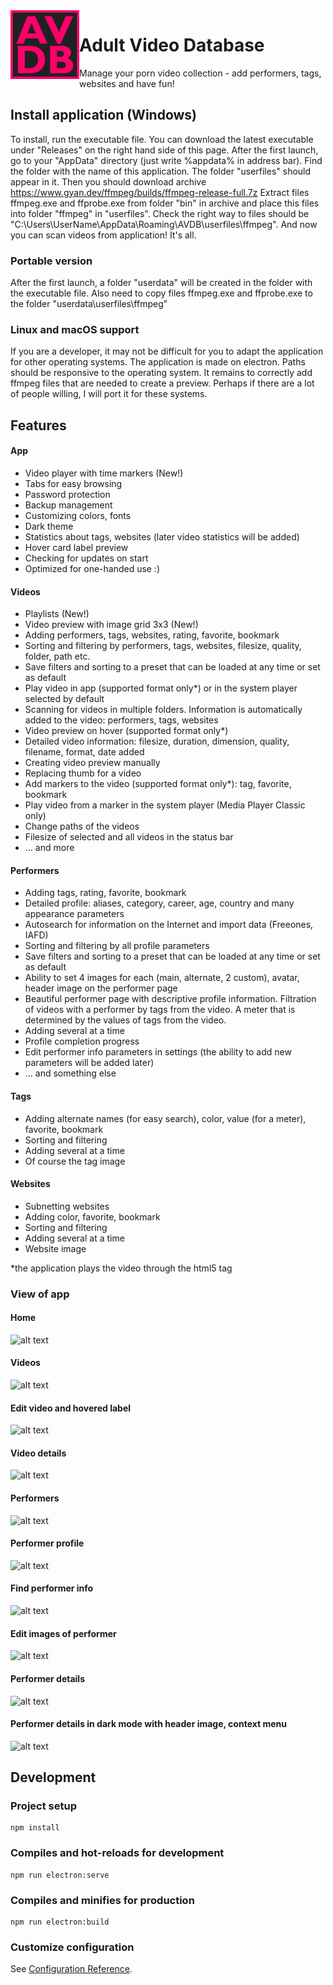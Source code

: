 <img align="left" width="110" height="110" src="./public/icons/icon.png">

# Adult Video Database
Manage your porn video collection - add performers, tags, websites and have fun!

## Install application (Windows)
To install, run the executable file. You can download the latest executable under "Releases" on the right hand side of this page. After the first launch, go to your "AppData" directory (just write %appdata% in address bar).
Find the folder with the name of this application. The folder "userfiles" should appear in it.
Then you should download archive https://www.gyan.dev/ffmpeg/builds/ffmpeg-release-full.7z
Extract files ffmpeg.exe and ffprobe.exe from folder "bin" in archive and place this files into folder "ffmpeg" in "userfiles". 
Check the right way to files should be "C:\Users\UserName\AppData\Roaming\AVDB\userfiles\ffmpeg\".
And now you can scan videos from application! It's all.

### Portable version
After the first launch, a folder "userdata" will be created in the folder with the executable file. Also need to copy files ffmpeg.exe and ffprobe.exe to the folder "userdata\userfiles\ffmpeg\"

### Linux and macOS support
If you are a developer, it may not be difficult for you to adapt the application for other operating systems. 
The application is made on electron. Paths should be responsive to the operating system. It remains to correctly add ffmpeg files that are needed to create a preview. 
Perhaps if there are a lot of people willing, I will port it for these systems.

## Features

#### App
- Video player with time markers (New!)
- Tabs for easy browsing
- Password protection
- Backup management
- Customizing colors, fonts
- Dark theme
- Statistics about tags, websites (later video statistics will be added)
- Hover card label preview
- Checking for updates on start
- Optimized for one-handed use :)

#### Videos
- Playlists (New!)
- Video preview with image grid 3x3 (New!)
- Adding performers, tags, websites, rating, favorite, bookmark
- Sorting and filtering by performers, tags, websites, filesize, quality, folder, path etc.
- Save filters and sorting to a preset that can be loaded at any time or set as default
- Play video in app (supported format only*) or in the system player selected by default
- Scanning for videos in multiple folders. Information is automatically added to the video: performers, tags, websites
- Video preview on hover (supported format only*)
- Detailed video information: filesize, duration, dimension, quality, filename, format, date added
- Creating video preview manually
- Replacing thumb for a video 
- Add markers to the video (supported format only*): tag, favorite, bookmark
- Play video from a marker in the system player (Media Player Classic only)
- Change paths of the videos
- Filesize of selected and all videos in the status bar
- ... and more

#### Performers
- Adding tags, rating, favorite, bookmark
- Detailed profile: aliases, category, career, age, country and many appearance parameters
- Autosearch for information on the Internet and import data (Freeones, IAFD)
- Sorting and filtering by all profile parameters
- Save filters and sorting to a preset that can be loaded at any time or set as default
- Ability to set 4 images for each (main, alternate, 2 custom), avatar, header image on the performer page
- Beautiful performer page with descriptive profile information. Filtration of videos with a performer by tags from the video. A meter that is determined by the values of tags from the video.
- Adding several at a time
- Profile completion progress
- Edit performer info parameters in settings (the ability to add new parameters will be added later) 
- ... and something else

#### Tags
- Adding alternate names (for easy search), color, value (for a meter), favorite, bookmark
- Sorting and filtering
- Adding several at a time
- Of course the tag image

#### Websites
- Subnetting websites
- Adding color, favorite, bookmark
- Sorting and filtering
- Adding several at a time
- Website image

*the application plays the video through the html5 tag 

### View of app

#### Home 
![alt text](https://i.ibb.co/n7YvpBb/home.jpg)

#### Videos
![alt text](https://i.ibb.co/svb12st/videos.jpg)

#### Edit video and hovered label
![alt text](https://i.ibb.co/3sXK9ms/edit.jpg)

#### Video details
![alt text](https://i.ibb.co/t2T7tP7/video.jpg)

#### Performers
![alt text](https://i.ibb.co/s6wvvTf/performers.jpg)

#### Performer profile
![alt text](https://i.ibb.co/0GxRgWr/profile.jpg)

#### Find performer info
![alt text](https://i.ibb.co/x22DLWD/find.jpg)

#### Edit images of performer
![alt text](https://i.ibb.co/d24KFxM/images.jpg)

#### Performer details
![alt text](https://i.ibb.co/bLXfqhr/performer.jpg)

#### Performer details in dark mode with header image, context menu 
![alt text](https://i.ibb.co/MVskQpr/dark.jpg)

## Development

### Project setup
```
npm install
```

### Compiles and hot-reloads for development
```
npm run electron:serve
```

### Compiles and minifies for production
```
npm run electron:build
```

### Customize configuration
See [Configuration Reference](https://cli.vuejs.org/config/).
